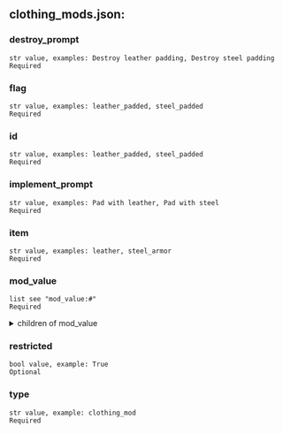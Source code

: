
## clothing_mods.json:

### destroy_prompt 
 ```
 str value, examples: Destroy leather padding, Destroy steel padding
 Required 
```

 ### flag 

 ```
 str value, examples: leather_padded, steel_padded
 Required 
```


 ### id 

 ```
 str value, examples: leather_padded, steel_padded
 Required 
```


 ### implement_prompt 

 ```
 str value, examples: Pad with leather, Pad with steel
 Required 
```


 ### item 

 ```
 str value, examples: leather, steel_armor
 Required 
```


 ### mod_value 

 ```
 list see "mod_value:#"
 Required 
```


 <details> 
 <summary> children of mod_value </summary> 

 ### mod_value:# 

 ```
 dict see "mod_value:#:" values
 Required 
```


 <details> 
 <summary> children of mod_value:# </summary> 

 ### mod_value:#:proportion 

 ```
 list see "mod_value:#:proportion:#"
 Required 
```


 <details> 
 <summary> children of mod_value:#:proportion </summary> 

 ### mod_value:#:proportion:# 

 ```
 str value, examples: thickness, coverage
 Required 
```



 ### mod_value:#:round_up 

 ```
 bool value, example: True
 Optional 
```



 ### mod_value:#:type 

 ```
 str value, examples: bash, encumbrance
 Required 
```



 ### mod_value:#:value 

 ```
 int value, examples: 1, 3
 Required 
```



 </details>
</summary>


 </details>
</summary>


 </details>
</summary>

 ### restricted 

 ```
 bool value, example: True
 Optional 
```


 ### type 

 ```
 str value, example: clothing_mod
 Required 
```


